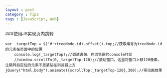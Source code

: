 ```yaml
---
layout : post
category : Tips
tags : [JavaScript, Web]
---
```


###使用JS实现页内跳转

    var _targetTop = $('#'+treeNode.id).offset().top;//获取编号为treeNode.id的元素在页面中的位置
		console.log(_targetTop);//调试语句，在浏览器的console打印
		//window.scrollTo(0,_targetTop-120);//滚动窗口，这里将窗口上移120像素，让跳转后定位的元素不是紧贴在浏览器上方
    jQuery("html,body").animate({scrollTop:_targetTop-120},300);//带动画效果
